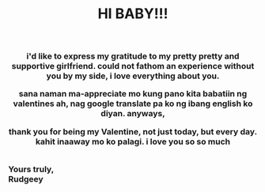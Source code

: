 <!DOCTYPE html>
<html>
<head>
<title>For my baby Heba</title>
</head>
<body>
 
<h1><center>HI BABY!!!</h1>
<br><p><h3><center>i'd like to express my gratitude to my pretty pretty and supportive girlfriend.  could not fathom an experience without you by my side, i love everything about you.

 sana naman ma-appreciate mo kung pano kita babatiin ng valentines ah, nag google translate pa ko ng ibang english ko diyan. anyways,

thank you for being my Valentine, not just today, but every day. kahit inaaway mo ko palagi. i love you so so much</center></p>

<br>Yours truly, 
<br> Rudgeey


</body>

</html>

